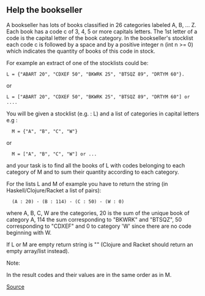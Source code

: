 ## Help the bookseller

A bookseller has lots of books classified in 26 categories labeled A, B, ... Z. Each book has a code c of 3, 4, 5 or more capitals letters. The 1st letter of a code is the capital letter of the book category. In the bookseller's stocklist each code c is followed by a space and by a positive integer n (int n >= 0) which indicates the quantity of books of this code in stock.

For example an extract of one of the stocklists could be:

```text
L = {"ABART 20", "CDXEF 50", "BKWRK 25", "BTSQZ 89", "DRTYM 60"}.
```

or

```text
L = ["ABART 20", "CDXEF 50", "BKWRK 25", "BTSQZ 89", "DRTYM 60"] or ....
```

You will be given a stocklist (e.g. : L) and a list of categories in capital letters e.g :

```text
  M = {"A", "B", "C", "W"} 
```

or

```text
  M = ["A", "B", "C", "W"] or ...
```

and your task is to find all the books of L with codes belonging to each category of M and to sum their quantity according to each category.

For the lists L and M of example you have to return the string (in Haskell/Clojure/Racket a list of pairs):

```text
  (A : 20) - (B : 114) - (C : 50) - (W : 0)
```

where A, B, C, W are the categories, 20 is the sum of the unique book of category A, 114 the sum corresponding to "BKWRK" and "BTSQZ", 50 corresponding to "CDXEF" and 0 to category 'W' since there are no code beginning with W.

If L or M are empty return string is "" (Clojure and Racket should return an empty array/list instead).

Note:

In the result codes and their values are in the same order as in M.

[Source](https://www.codewars.com/kata/54dc6f5a224c26032800005c/train/python)